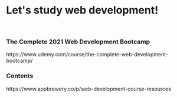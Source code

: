 <h1>Let's study web development!</h1><br>


<h3>The Complete 2021 Web Development Bootcamp</h3>
https://www.udemy.com/course/the-complete-web-development-bootcamp/<br>
<h3>Contents</h3>
https://www.appbrewery.co/p/web-development-course-resources
